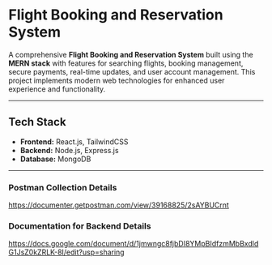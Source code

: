 # Flight Booking and Reservation System

A comprehensive **Flight Booking and Reservation System** built using the **MERN stack** with features for searching flights, booking management, secure payments, real-time updates, and user account management. This project implements modern web technologies for enhanced user experience and functionality.

---

## **Tech Stack**
- **Frontend:** React.js, TailwindCSS
- **Backend:** Node.js, Express.js
- **Database:** MongoDB

----

### **Postman Collection Details**

https://documenter.getpostman.com/view/39168825/2sAYBUCrnt


### **Documentation for Backend Details**

https://docs.google.com/document/d/1jmwngc8fjbDI8YMpBIdfzmMbBxdldG1JsZ0kZRLK-8I/edit?usp=sharing
